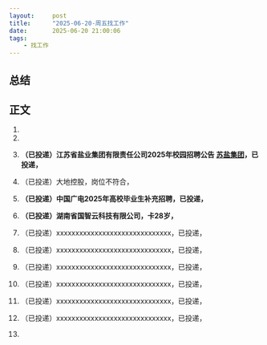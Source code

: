 ```yaml
---
layout:     post
title:      "2025-06-20-周五找工作"
date:       2025-06-20 21:00:06
tags:
    - 找工作
---
```


## 总结




## 正文

1. 

1. 

1. **（已投递）江苏省盐业集团有限责任公司2025年校园招聘公告 [苏盐集团](javascript:void(0);)，已投递，**

1. （已投递）大地控股，岗位不符合，

1. **（已投递）中国广电2025年高校毕业生补充招聘，已投递，**

1. **（已投递）湖南省国智云科技有限公司，卡28岁，**

1. （已投递）xxxxxxxxxxxxxxxxxxxxxxxxxxxxxx，已投递，

1. （已投递）xxxxxxxxxxxxxxxxxxxxxxxxxxxxxx，已投递，

1. （已投递）xxxxxxxxxxxxxxxxxxxxxxxxxxxxxx，已投递，

1. （已投递）xxxxxxxxxxxxxxxxxxxxxxxxxxxxxx，已投递，

1. （已投递）xxxxxxxxxxxxxxxxxxxxxxxxxxxxxx，已投递，

1. （已投递）xxxxxxxxxxxxxxxxxxxxxxxxxxxxxx，已投递，

1. 
